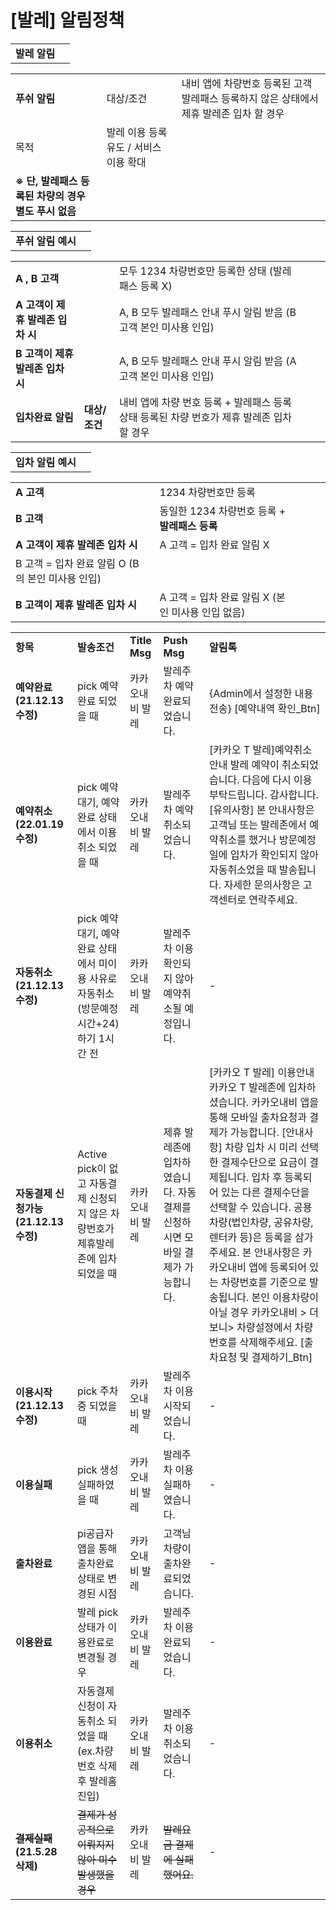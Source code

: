 # [발레] 알림정책

|  |  |
| --- | --- |
| **발레 알림** | |

|  |  |  |
| --- | --- | --- |
| **푸쉬 알림** | 대상/조건 | 내비 앱에 차량번호 등록된 고객  발레패스 등록하지 않은 상태에서 제휴 발레존 입차 할 경우 |
| 목적 | 발레 이용 등록 유도 / 서비스 이용 확대 |
| **※ 단, 발레패스 등록된 차량의 경우 별도 푸시 없음** | |

|  |  |
| --- | --- |
| **푸쉬 알림 예시** | |

|  |  |  |  |  |
| --- | --- | --- | --- | --- |
| **A , B 고객** | | 모두 1234 차량번호만 등록한 상태 (발레패스 등록 X) | | |
| **A 고객이 제휴 발레존 입차 시** | | A, B 모두 발레패스 안내 푸시 알림 받음 (B 고객 본인 미사용 인입) | | |
| **B 고객이 제휴 발레존 입차 시** | | A, B 모두 발레패스 안내 푸시 알림 받음 (A 고객 본인 미사용 인입) | | |
| **입차완료 알림** | **대상/조건** | 내비 앱에 차량 번호 등록 + 발레패스 등록 상태 등록된 차량 번호가 제휴 발레존 입차 할 경우 | | |

|  |  |
| --- | --- |
| **입차 알림 예시** | |

|  |  |  |  |  |  |
| --- | --- | --- | --- | --- | --- |
| **A 고객** | | 1234 차량번호만 등록 | | | |
| **B 고객** | | 동일한 1234 차량번호 등록 + **발레패스 등록** | | | |
| **A 고객이 제휴 발레존 입차 시** | | A 고객 = 입차 완료 알림 X | | | |
| B 고객 = 입차 완료 알림 O (B의 본인 미사용 인입) | | | |
| **B 고객이 제휴 발레존 입차 시** | | A 고객 = 입차 완료 알림 X (본인 미사용 인입 없음) | | | |

|  |  |  |  |  |
| --- | --- | --- | --- | --- |
| **항목** | **발송조건** | **Title Msg** | **Push Msg** | **알림톡** |
| **예약완료**  **(21.12.13 수정)** | pick 예약완료 되었을 때 | 카카오내비 발레 | 발레주차 예약완료되었습니다. | {Admin에서 설정한 내용전송}  [예약내역 확인\_Btn] |
| **예약취소**  **(22.01.19 수정)** | pick 예약대기, 예약완료 상태에서 이용취소 되었을 때 | 카카오내비 발레 | 발레주차 예약취소되었습니다. | [카카오 T 발레]예약취소안내  발레 예약이 취소되었습니다. 다음에 다시 이용부탁드립니다. 감사합니다.  [유의사항] 본 안내사항은 고객님 또는 발레존에서 예약취소를 했거나 방문예정일에 입차가 확인되지 않아 자동취소었을 때 발송됩니다.  자세한 문의사항은 고객센터로 연락주세요. |
| **자동취소**  **(21.12.13 수정)** | pick 예약대기, 예약완료 상태에서 미이용 사유로 자동취소(방문예정시간+24)하기 1시간 전 | 카카오내비 발레 | 발레주차 이용확인되지 않아 예약취소될 예정입니다. | - |
| **자동결제 신청가능**  **(21.12.13 수정)** | Active pick이 없고 자동결제 신청되지 않은 차량번호가 제휴발레존에 입차되었을 때 | 카카오내비 발레 | 제휴 발레존에 입차하였습니다.  자동결제를 신청하시면 모바일 결제가 가능합니다. | [카카오 T 발레] 이용안내  카카오 T 발레존에 입차하셨습니다. 카카오내비 앱을 통해 모바일 출차요청과 결제가 가능합니다.  [안내사항] 차량 입차 시 미리 선택한 결제수단으로 요금이 결제됩니다. 입차 후 등록되어 있는 다른 결제수단을 선택할 수 있습니다. 공용차량(법인차량, 공유차량, 렌터카 등)은 등록을 삼가주세요. 본 안내사항은 카카오내비 앱에 등록되어 있는 차량번호를 기준으로 발송됩니다. 본인 이용차량이 아닐 경우 카카오내비 > 더보니> 차량설정에서 차량번호를 삭제해주세요.  [출차요청 및 결제하기\_Btn] |
| **이용시작**  **(21.12.13 수정)** | pick 주차중 되었을 때 | 카카오내비 발레 | 발레주차 이용시작되었습니다. | - |
| **이용실패** | pick 생성 실패하였을 때 | 카카오내비 발레 | 발레주차 이용실패하였습니다. | - |
| **출차완료** | pi공급자 앱을 통해 출차완료 상태로 변경된 시점 | 카카오내비 발레 | 고객님 차량이 출차완료되었습니다. | - |
| **이용완료** | 발레 pick 상태가 이용완료로 변경될 경우 | 카카오내비 발레 | 발레주차 이용완료되었습니다. | - |
| **이용취소** | 자동결제 신청이 자동취소 되었을 때(ex.차량번호 삭제 후 발레홈 진입) | 카카오내비 발레 | 발레주차 이용취소되었습니다. | - |
| **~~결제실패~~**  **(21.5.28 삭제)** | ~~결제가 성공적으로 이뤄지지 않아 미수 발생했을 경우~~ | 카카오내비 발레 | ~~발레요금 결제에 실패했어요.~~ | - |